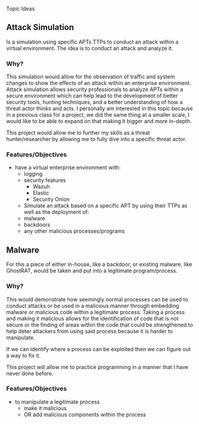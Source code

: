 Topic Ideas
## Attack Simulation
Is a simulation using specific APTs TTPs to conduct an attack within a virtual environment. The idea is to conduct an attack and analyze it.

### Why?
This simulation would allow for the observation of traffic and system changes to show the effects of an attack within an enterprise environment. Attack simulation allows security professionals to analyze APTs within a secure environment which can help lead to the development of better security tools, hunting techniques, and a better understanding of how a threat actor thinks and acts. I personally am interested in this topic because in a previous class for a project, we did the same thing at a smaller scale, I would like to be able to expand on that making it bigger and more in-depth.

This project would allow me to further my skills as a threat hunter/researcher by allowing me to fully dive into a specific threat actor.
  
### Features/Objectives
- have a virtual enterprise environment with:
   -  logging
   -  security features
      - Wazuh
      - Elastic
      - Security Onion 
   -  Simulate an attack based on a specific APT by using their TTPs as well as the deployment of:
   -  malware
   -  backdoors
   -  any other malicious processes/programs

## Malware
For this a piece of either in-house, like a backdoor, or existing malware, like GhostRAT, would be taken and put into a legitimate program/process. 

### Why?  
This would demonstrate how seemingly normal processes can be used to conduct attacks or be used in a malicious manner through embedding malware or malicious code within a legitimate process. Taking a process and making it malicious allows for the identification of code that is not secure or the finding of areas within the code that could be strengthened to help deter attackers from using said process because it is harder to manipulate. 

 If we can identify where a process can be exploited then we can figure out a way to fix it.
 
This project will allow me to practice programming in a manner that I have never done before.

### Features/Objectives
- to manipulate a legitimate process
   - make it malicious
   - OR add malicious components within the process

    
